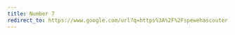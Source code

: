 ```yaml
---
title: Number 7
redirect_to: https://www.google.com/url?q=https%3A%2F%2Fspewehascouter.blogspot.com%2F&sa=D&sntz=1&usg=AOvVaw3jWeJSTAgcX6h5PLCBoEGS
---
```

